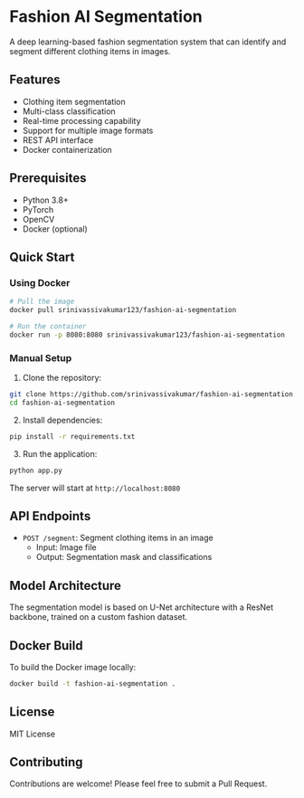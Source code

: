 # Fashion AI Segmentation

A deep learning-based fashion segmentation system that can identify and segment different clothing items in images.

## Features

- Clothing item segmentation
- Multi-class classification
- Real-time processing capability
- Support for multiple image formats
- REST API interface
- Docker containerization

## Prerequisites

- Python 3.8+
- PyTorch
- OpenCV
- Docker (optional)

## Quick Start

### Using Docker

```bash
# Pull the image
docker pull srinivassivakumar123/fashion-ai-segmentation

# Run the container
docker run -p 8080:8080 srinivassivakumar123/fashion-ai-segmentation
```

### Manual Setup

1. Clone the repository:
```bash
git clone https://github.com/srinivassivakumar/fashion-ai-segmentation.git
cd fashion-ai-segmentation
```

2. Install dependencies:
```bash
pip install -r requirements.txt
```

3. Run the application:
```bash
python app.py
```

The server will start at `http://localhost:8080`

## API Endpoints

- `POST /segment`: Segment clothing items in an image
  - Input: Image file
  - Output: Segmentation mask and classifications

## Model Architecture

The segmentation model is based on U-Net architecture with a ResNet backbone, trained on a custom fashion dataset.

## Docker Build

To build the Docker image locally:

```bash
docker build -t fashion-ai-segmentation .
```

## License

MIT License

## Contributing

Contributions are welcome! Please feel free to submit a Pull Request.

